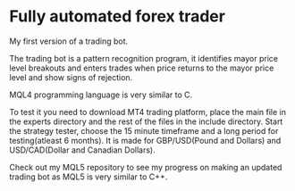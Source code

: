 # Fully automated forex trader

My first version of a trading bot.

The trading bot is a pattern recognition program, it identifies mayor price level breakouts and enters trades when price returns to the mayor price level and show signs of rejection.

MQL4 programming language is very similar to C.

To test it you need to download MT4 trading platform, place the main file in the experts directory and the rest of the files in the include directory.
Start the strategy tester, choose the 15 minute timeframe and a long period for testing(atleast 6 months).
It is made for GBP/USD(Pound and Dollars) and USD/CAD(Dollar and Canadian Dollars).

Check out my MQL5 repository to see my progress on making an updated trading bot as MQL5 is very similar to C++.
